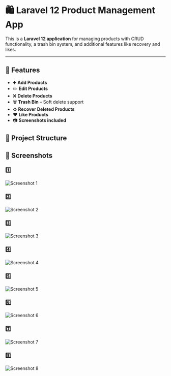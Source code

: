 # 🛍️ Laravel 12 Product Management App

This is a **Laravel 12 application** for managing products with CRUD functionality, a trash bin system, and additional features like recovery and likes.

---

## 🚀 Features

- ➕ **Add Products**
- ✏️ **Edit Products**
- ❌ **Delete Products**
- 🗑️ **Trash Bin** – Soft delete support
- ♻️ **Recover Deleted Products**
- ❤️ **Like Products**
- 📷 **Screenshots included**

## 📂 Project Structure

## 📸 Screenshots

### 1️⃣
![Screenshot 1](screenshots/1%20(1).png)

### 2️⃣
![Screenshot 2](screenshots/1%20(2).png)

### 3️⃣
![Screenshot 3](screenshots/1%20(3).png)

### 4️⃣
![Screenshot 4](screenshots/1%20(4).png)

### 5️⃣
![Screenshot 5](screenshots/1%20(5).png)

### 6️⃣
![Screenshot 6](screenshots/1%20(6).png)

### 7️⃣
![Screenshot 7](screenshots/1%20(7).png)

### 8️⃣
![Screenshot 8](screenshots/1%20(8).png)


